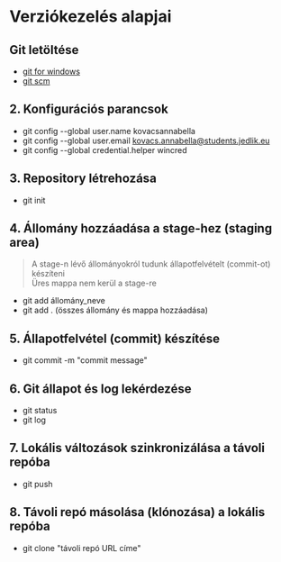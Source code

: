   # Verziókezelés alapjai
  ## Git letöltése
 - [git for windows](https://gitforwindows.org/)
 - [git scm](https://git-scm.com/)
  ## 2. Konfigurációs parancsok
 - git config --global user.name kovacsannabella
 - git config --global user.email kovacs.annabella@students.jedlik.eu
 - git config --global credential.helper wincred
  ## 3. Repository létrehozása
 - git init
  ## 4. Állomány hozzáadása a stage-hez (staging area)
  > A stage-n lévő állományokról tudunk állapotfelvételt (commit-ot) készíteni  
  > Üres mappa nem kerül a stage-re
 - git add állomány_neve
 - git add . (összes állomány és mappa hozzáadása)
  ## 5. Állapotfelvétel (commit) készítése
 - git commit -m "commit message"
  ## 6. Git állapot és log lekérdezése
  - git status
  - git log
  ## 7. Lokális változások szinkronizálása a távoli repóba
  - git push
  ## 8. Távoli repó másolása (klónozása) a lokális repóba
  - git clone "távoli repó URL címe"
